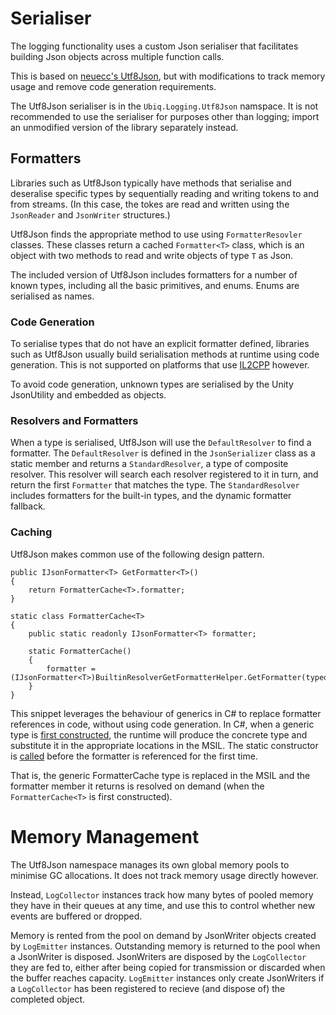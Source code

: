 # Serialiser

The logging functionality uses a custom Json serialiser that facilitates building Json objects across multiple function calls.

This is based on [neuecc's Utf8Json](https://github.com/neuecc/Utf8Json), but with modifications to track memory usage and remove code generation requirements.

The Utf8Json serialiser is in the `Ubiq.Logging.Utf8Json` namspace. It is not recommended to use the serialiser for purposes other than logging; import an unmodified version of the library separately instead.

## Formatters

Libraries such as Utf8Json typically have methods that serialise and deseralise specific types by sequentially reading and writing tokens to and from streams. (In this case, the tokes are read and written using the `JsonReader` and `JsonWriter` structures.)

Utf8Json finds the appropriate method to use using `FormatterResovler` classes. These classes return a cached `Formatter<T>` class, which is an object with two methods to read and write objects of type `T` as Json.

The included version of Utf8Json includes formatters for a number of known types, including all the basic primitives, and enums. Enums are serialised as names. 

### Code Generation

To serialise types that do not have an explicit formatter defined, libraries such as Utf8Json usually build serialisation methods at runtime using code generation. This is not supported on platforms that use [IL2CPP](https://docs.unity3d.com/Manual/ScriptingRestrictions.html) however. 

To avoid code generation, unknown types are serialised by the Unity JsonUtility and embedded as objects.

### Resolvers and Formatters

When a type is serialised, Utf8Json will use the `DefaultResolver` to find a formatter. The `DefaultResolver` is defined in the `JsonSerializer` class as a static member and returns a `StandardResolver`, a type of composite resolver. This resolver will search each resolver registered to it in turn, and return the first `Formatter` that matches the type. The `StandardResolver` includes formatters for the built-in types, and the dynamic formatter fallback.

### Caching

Utf8Json makes common use of the following design pattern.

```
public IJsonFormatter<T> GetFormatter<T>()
{
	return FormatterCache<T>.formatter;
}

static class FormatterCache<T>
{
	public static readonly IJsonFormatter<T> formatter;

	static FormatterCache()
	{
		formatter = (IJsonFormatter<T>)BuiltinResolverGetFormatterHelper.GetFormatter(typeof(T));
	}
}
```

This snippet leverages the behaviour of generics in C# to replace formatter references in code, without using code generation.
In C#, when a generic type is [first constructed](https://docs.microsoft.com/en-us/dotnet/csharp/programming-guide/generics/generics-in-the-run-time), the runtime will produce the concrete type and substitute it in the appropriate locations in the MSIL.
The static constructor is [called]((https://docs.microsoft.com/en-us/dotnet/csharp/programming-guide/classes-and-structs/static-constructors)) before the formatter is referenced for the first time.

That is, the generic FormatterCache<T> type is replaced in the MSIL and the formatter member it returns is resolved on demand (when the `FormatterCache<T>` is first constructed).

# Memory Management

The Utf8Json namespace manages its own global memory pools to minimise GC allocations. It does not track memory usage directly however. 

Instead, `LogCollector` instances track how many bytes of pooled memory they have in their queues at any time, and use this to control whether new events are buffered or dropped.

Memory is rented from the pool on demand by JsonWriter objects created by `LogEmitter` instances. Outstanding memory is returned to the pool when a JsonWriter is disposed. JsonWriters are disposed by the `LogCollector` they are fed to, either after being copied for transmission or discarded when the buffer reaches capacity. `LogEmitter` instances only create JsonWriters if a `LogCollector` has been registered to recieve (and dispose of) the completed object.